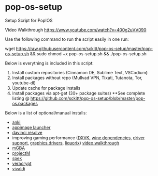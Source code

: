 # pop-os-setup
Setup Script for Pop!OS

Video Walkthrough
https://www.youtube.com/watch?v=400g2uVV090

Use the following command to run the script easily in one run:

wget https://raw.githubusercontent.com/sckitt/pop-os-setup/master/pop-os-setup.sh && sudo chmod +x pop-os-setup.sh && ./pop-os-setup.sh

Below is everything is included in this script:

1. Install custom repositories (Cinnamon DE, Sublime Text, VSCodium)
2. Install packages without repo (Mullvad VPN, Tixati, Tutanota, Tor, youtube-dl)
3. Update cache for package installs
4. Install packages via apt-get (30+ package suites)
**See complete listing @ https://github.com/sckitt/pop-os-setup/blob/master/pop-os.packages

Below is a list of optional/manual installs:

* [anki](https://apps.ankiweb.net/)
* [appimage launcher](https://github.com/TheAssassin/AppImageLauncher)
* [davinci resolve](https://www.blackmagicdesign.com/products/davinciresolve/)
* improving gaming performance ([DXVK](https://github.com/lutris/docs/blob/master/HowToDXVK.md), [wine dependencies](https://github.com/lutris/docs/blob/master/WineDependencies.md), [driver support](https://github.com/lutris/docs/blob/master/InstallingDrivers.md), [graphics drivers](https://github.com/doitsujin/dxvk/wiki/Driver-support), [liquorix](https://liquorix.net/)) [video walkthrough](https://youtu.be/-jLCjY7PNig?t=466)
* [mGBA](https://mgba.io/)
* [projectM](https://github.com/projectM-visualizer/projectM)
* [spek](http://spek.cc/)
* [veracrypt](https://www.veracrypt.fr/en/Home.html)
* [vivaldi](https://vivaldi.com/)